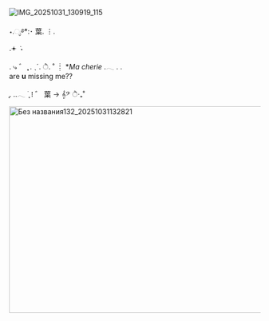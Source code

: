 ![IMG_20251031_130919_115](https://github.com/user-attachments/assets/6cdfb3b7-d233-4daa-b320-bcd2ada1d872)

 ⋆.ೃ࿔*:･                      葉.  ⋮.            
 .𖥔 ݁ ˖

.    ⤷         ゛ ִִֶֶָ ִִֶֶ.    ˎˊ.      ੈ.          ˚ ┊
 **Ma cherie* .𓂃 
. 
.     
   are **u** missing  me??

ִֶָ. ..𓂃 ࣪ ִֶָ                ⁞                       ゛   葉
    →               𝄞𝄢              ੈ‧₊˚
   
<img width="736" height="414" alt="Без названия132_20251031132821" src="https://github.com/user-attachments/assets/dfe92680-180f-4fa0-a637-54ee1753915c" />

